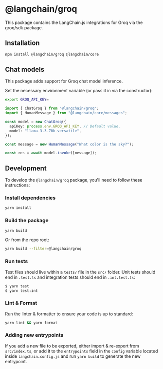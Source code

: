 # @langchain/groq

This package contains the LangChain.js integrations for Groq via the groq/sdk package.

## Installation

```bash npm2yarn
npm install @langchain/groq @langchain/core
```

## Chat models

This package adds support for Groq chat model inference.

Set the necessary environment variable (or pass it in via the constructor):

```bash
export GROQ_API_KEY=
```

```typescript
import { ChatGroq } from "@langchain/groq";
import { HumanMessage } from "@langchain/core/messages";

const model = new ChatGroq({
  apiKey: process.env.GROQ_API_KEY, // Default value.
  model: "llama-3.3-70b-versatile",
});

const message = new HumanMessage("What color is the sky?");

const res = await model.invoke([message]);
```

## Development

To develop the `@langchain/groq` package, you'll need to follow these instructions:

### Install dependencies

```bash
yarn install
```

### Build the package

```bash
yarn build
```

Or from the repo root:

```bash
yarn build --filter=@langchain/groq
```

### Run tests

Test files should live within a `tests/` file in the `src/` folder. Unit tests should end in `.test.ts` and integration tests should
end in `.int.test.ts`:

```bash
$ yarn test
$ yarn test:int
```

### Lint & Format

Run the linter & formatter to ensure your code is up to standard:

```bash
yarn lint && yarn format
```

### Adding new entrypoints

If you add a new file to be exported, either import & re-export from `src/index.ts`, or add it to the `entrypoints` field in the `config` variable located inside `langchain.config.js` and run `yarn build` to generate the new entrypoint.
